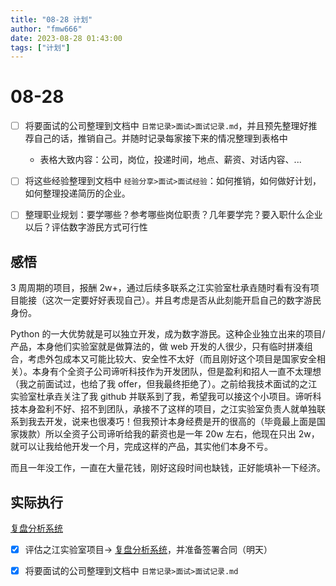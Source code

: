 ```yaml
---
title: "08-28 计划"
author: "fmw666"
date: 2023-08-28 01:43:00
tags: ["计划"]
---
```


# 08-28

- [ ] 将要面试的公司整理到文档中 `日常记录>面试>面试记录.md`，并且预先整理好推荐自己的话，推销自己。并随时记录每家接下来的情况整理到表格中

    + 表格大致内容：公司，岗位，投递时间，地点、薪资、对话内容、...

- [ ] 将这些经验整理到文档中 `经验分享>面试>面试经验`：如何推销，如何做好计划，如何整理投递简历的企业。

- [ ] 整理职业规划：要学哪些？参考哪些岗位职责？几年要学完？要入职什么企业以后？评估数字游民方式可行性

## 感悟

3 周周期的项目，报酬 2w+，通过后续多联系之江实验室杜承垚随时看有没有项目能接（这次一定要好好表现自己）。并且考虑是否从此刻能开启自己的数字游民身份。

Python 的一大优势就是可以独立开发，成为数字游民。这种企业独立出来的项目/产品，本身他们实验室就是做算法的，做 web 开发的人很少，只有临时拼凑组合，考虑外包成本又可能比较大、安全性不太好（而且刚好这个项目是国家安全相关）。本身有个全资子公司谛听科技作为开发团队，但是盈利和招人一直不太理想（我之前面试过，也给了我 offer，但我最终拒绝了）。之前给我技术面试的之江实验室杜承垚关注了我 github 并联系到了我，希望我可以接这个小项目。谛听科技本身盈利不好、招不到团队，承接不了这样的项目，之江实验室负责人就单独联系到我去开发，说来也很凑巧！但我预计本身经费是开的很高的（毕竟最上面是国家拨款）所以全资子公司谛听给我的薪资也是一年 20w 左右，他现在只出 2w，就可以让我给他开发一个月，完成这样的产品，其实他们本身不亏。

而且一年没工作，一直在大量花钱，刚好这段时间也缺钱，正好能填补一下经济。

## 实际执行

[复盘分析系统](/日常记录/工作/外接项目/之江实验室/复盘分析系统.md)

- [x] 评估之江实验室项目-> [复盘分析系统](/日常记录/工作/外接项目/之江实验室/复盘分析系统.md)，并准备签署合同（明天）

- [x] 将要面试的公司整理到文档中 `日常记录>面试>面试记录.md`
